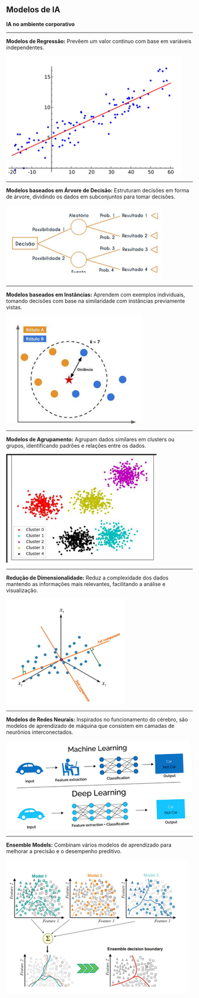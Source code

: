 ## Modelos de IA

**IA no ambiente corporativo**

---

**Modelos de Regressão:** Prevêem um valor contínuo com base em variáveis independentes.

![Modelos de Regressão](./imagens/regressao.png)

---

**Modelos baseados em Árvore de Decisão:** Estruturam decisões em forma de árvore, dividindo os dados em subconjuntos para tomar decisões.

![Árvore de Decisão](./imagens/arvore-decisao.png)

---

**Modelos baseados em Instâncias:** Aprendem com exemplos individuais, tomando decisões com base na similaridade com instâncias previamente vistas.

![Instâncias](./imagens/instancias.png)

---

**Modelos de Agrupamento:** Agrupam dados similares em clusters ou grupos, identificando padrões e relações entre os dados.

![Agrupamento](./imagens/agrupamento.png)

---

**Redução de Dimensionalidade:** Reduz a complexidade dos dados mantendo as informações mais relevantes, facilitando a análise e visualização.

![Redução de Dimensionalidade](./imagens/dimensionalidade.png)

---

**Modelos de Redes Neurais:** Inspirados no funcionamento do cérebro, são modelos de aprendizado de máquina que consistem em camadas de neurônios interconectados.

![Modelos de Redes Neurais](./imagens/ml-vs-dpl.png)

---

**Ensemble Models:** Combinam vários modelos de aprendizado para melhorar a precisão e o desempenho preditivo.

![Ensemble Models](./imagens/ensemble.png)
